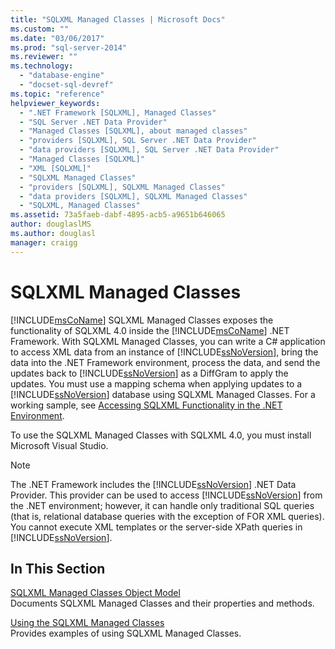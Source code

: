 ```yaml
---
title: "SQLXML Managed Classes | Microsoft Docs"
ms.custom: ""
ms.date: "03/06/2017"
ms.prod: "sql-server-2014"
ms.reviewer: ""
ms.technology: 
  - "database-engine"
  - "docset-sql-devref"
ms.topic: "reference"
helpviewer_keywords: 
  - ".NET Framework [SQLXML], Managed Classes"
  - "SQL Server .NET Data Provider"
  - "Managed Classes [SQLXML], about managed classes"
  - "providers [SQLXML], SQL Server .NET Data Provider"
  - "data providers [SQLXML], SQL Server .NET Data Provider"
  - "Managed Classes [SQLXML]"
  - "XML [SQLXML]"
  - "SQLXML Managed Classes"
  - "providers [SQLXML], SQLXML Managed Classes"
  - "data providers [SQLXML], SQLXML Managed Classes"
  - "SQLXML, Managed Classes"
ms.assetid: 73a5faeb-dabf-4895-acb5-a9651b646065
author: douglaslMS
ms.author: douglasl
manager: craigg
---
```

# SQLXML Managed Classes
  [!INCLUDE[msCoName](../../../includes/msconame-md.md)] SQLXML Managed Classes exposes the functionality of SQLXML 4.0 inside the [!INCLUDE[msCoName](../../../includes/msconame-md.md)] .NET Framework. With SQLXML Managed Classes, you can write a C# application to access XML data from an instance of [!INCLUDE[ssNoVersion](../../../includes/ssnoversion-md.md)], bring the data into the .NET Framework environment, process the data, and send the updates back to [!INCLUDE[ssNoVersion](../../../includes/ssnoversion-md.md)] as a DiffGram to apply the updates. You must use a mapping schema when applying updates to a [!INCLUDE[ssNoVersion](../../../includes/ssnoversion-md.md)] database using SQLXML Managed Classes. For a working sample, see [Accessing SQLXML Functionality in the .NET Environment](accessing-sqlxml-functionality-in-the-net-environment.md).  
  
 To use the SQLXML Managed Classes with SQLXML 4.0, you must install Microsoft Visual Studio.  
  
> [!NOTE]  
>  The .NET Framework includes the [!INCLUDE[ssNoVersion](../../../includes/ssnoversion-md.md)] .NET Data Provider. This provider can be used to access [!INCLUDE[ssNoVersion](../../../includes/ssnoversion-md.md)] from the .NET environment; however, it can handle only traditional SQL queries (that is, relational database queries with the exception of FOR XML queries). You cannot execute XML templates or the server-side XPath queries in [!INCLUDE[ssNoVersion](../../../includes/ssnoversion-md.md)].  
  
## In This Section  
 [SQLXML Managed Classes Object Model](../../../database-engine/dev-guide/sqlxml-managed-classes-object-model.md)  
 Documents SQLXML Managed Classes and their properties and methods.  
  
 [Using the SQLXML Managed Classes](sqlxml-4-0-net-framework-support-managed-classes.md)  
 Provides examples of using SQLXML Managed Classes.  
  
  
